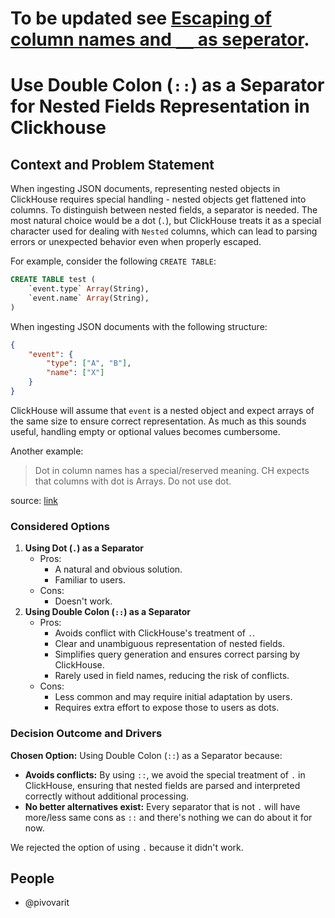 # To be updated see [Escaping of column names and `__` as seperator](./5_escaping_of_column_names_and__as_seperator.md).
# Use Double Colon (`::`) as a Separator for Nested Fields Representation in Clickhouse

## Context and Problem Statement

When ingesting JSON documents, representing nested objects in ClickHouse requires special handling - nested objects get flattened into columns. 
To distinguish between nested fields, a separator is needed. The most natural choice would be a dot (`.`), but ClickHouse treats it as a special character used for dealing with `Nested` columns, which can lead to parsing errors or unexpected behavior even when properly escaped.

For example, consider the following `CREATE TABLE`:
```sql
CREATE TABLE test (
    `event.type` Array(String),
    `event.name` Array(String),
)
```

When ingesting JSON documents with the following structure:
```json
{
    "event": {
        "type": ["A", "B"],
        "name": ["X"]
    }
}
```

ClickHouse will assume that `event` is a nested object and expect arrays of the same size to ensure correct representation. As much as this sounds useful, handling empty or optional values becomes cumbersome.

Another example:
> Dot in column names has a special/reserved meaning. CH expects that columns with dot is Arrays.
> Do not use dot.

source: [link](https://github.com/ClickHouse/ClickHouse/issues/18765#issuecomment-754661913)


### Considered Options

1. **Using Dot (`.`) as a Separator**
    - Pros:
        - A natural and obvious solution.
        - Familiar to users.
    - Cons:
        - Doesn't work.
2. **Using Double Colon (`::`) as a Separator**
    - Pros:
        - Avoids conflict with ClickHouse's treatment of `.`.
        - Clear and unambiguous representation of nested fields.
        - Simplifies query generation and ensures correct parsing by ClickHouse.
        - Rarely used in field names, reducing the risk of conflicts.
    - Cons:
        - Less common and may require initial adaptation by users.
        - Requires extra effort to expose those to users as dots.

### Decision Outcome and Drivers

**Chosen Option:** Using Double Colon (`::`) as a Separator because:
- **Avoids conflicts:** By using `::`, we avoid the special treatment of `.` in ClickHouse, ensuring that nested fields are parsed and interpreted correctly without additional processing.
- **No better alternatives exist:** Every separator that is not `.` will have more/less same cons as `::` and there's nothing we can do about it for now.

We rejected the option of using `.` because it didn't work.

## People

- @pivovarit
